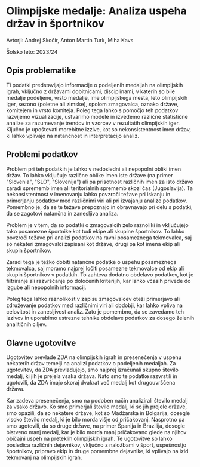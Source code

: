 # Olimpijske medalje: Analiza uspeha držav in športnikov

Avtorji: Andrej Skočir, Anton Martin Turk, Miha Kavs

Šolsko leto: 2023/24

## Opis problematike

Ti podatki predstavljajo informacije o podeljenih medaljah na olimpijskih igrah, vključno z državami dobitnicami, disciplinami, v katerih so bile medalje podeljene, vrsto medalje, ime olimpijskega mesta, leto olimpijskih iger, sezono (poletne ali zimske), spolom zmagovalca, oznako države, komitejem in vrsto komiteja.
Poleg tega lahko s pomočjo teh podatkov razvijemo vizualizacije, ustvarimo modele in izvedemo različne statistične analize za razumevanje trendov in vzorcev v rezultatih olimpijskih iger. Ključno je upoštevati morebitne izzive, kot so nekonsistentnost imen držav, ki lahko vplivajo na natančnost in interpretacijo analiz.

## Problemi podatkov

Problem pri teh podatkih je lahko v nedosledni ali nepopolni obliki imen držav. To lahko vključuje različne oblike imen iste države (na primer "Slovenia", "SLO", "Slovenija") ali pa prisotnost različnih imen za isto državo zaradi sprememb imen ali teritorialnih sprememb skozi čas (Jugoslavija). Ta nekonsistentnost v imenovanju lahko povzroči težave pri iskanju in primerjanju podatkov med različnimi viri ali pri izvajanju analize podatkov. Pomembno je, da se te težave prepoznajo in obravnavajo pri delu s podatki, da se zagotovi natančna in zanesljiva analiza.

Problem je v tem, da so podatki o zmagovalcih zelo raznoliki in vključujejo tako posamezne športnike kot tudi ekipe ali skupine športnikov. To lahko povzroči težave pri analizi podatkov na ravni posameznega tekmovalca, saj so nekateri zmagovalci zapisani kot države, drugi pa kot imena ekip ali skupin športnikov.

Zaradi tega je težko dobiti natančne podatke o uspehu posameznega tekmovalca, saj moramo najprej ločiti posamezne tekmovalce od ekip ali skupin športnikov v podatkih. To zahteva dodatno obdelavo podatkov, kot je filtriranje ali razvrščanje po določenih kriterijih, kar lahko včasih privede do izgube ali nepopolnih informacij.

Poleg tega lahko raznolikost v zapisu zmagovalcev oteži primerjavo ali združevanje podatkov med različnimi viri ali obdobji, kar lahko vpliva na celovitost in zanesljivost analiz. Zato je pomembno, da se zavedamo teh izzivov in uporabimo ustrezne tehnike obdelave podatkov za dosego želenih analitičnih ciljev.

## Glavne ugotovitve

Ugotovitev prevlade ZDA na olimpijskih igrah in presenečenja v uspehu nekaterih držav temelji na analizi podatkov o podeljenih medaljah. Za ugotovitev, da ZDA prevladujejo, smo najprej izračunali skupno število medalj, ki jih je prejela vsaka država. Nato smo te podatke razvrstili in ugotovili, da ZDA imajo skoraj dvakrat več medalj kot drugouvrščena država. 

Kar zadeva presenečenja, smo na podoben način analizirali število medalj za vsako državo. Ko smo primerjali število medalj, ki so jih prejele države, smo opazili, da so nekatere države, kot so Madžarska in Bolgarija, dosegle visoko število medalj, ki je bilo morda višje od pričakovanj. Nasprotno pa smo ugotovili, da so druge države, na primer Španija in Brazilija, dosegle bistveno manj medalj, kar je bilo morda manj pričakovano glede na njihov običajni uspeh na preteklih olimpijskih igrah. Te ugotovitve so lahko posledica različnih dejavnikov, vključno z naložbami v šport, uspešnostjo športnikov, pripravo ekip in druge pomembne dejavnike, ki vplivajo na izid tekmovanj na olimpijskih igrah.




